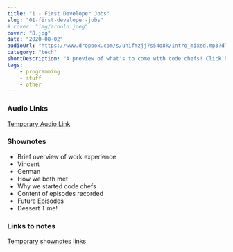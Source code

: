 ```yaml
---
title: "1 - First Developer Jobs"
slug: "01-first-developer-jobs"
# cover: "img/arnold.jpeg"
cover: "8.jpg"
date: "2020-08-02"
audioUrl: "https://www.dropbox.com/s/uhifmzjj7s54q8k/intro_mixed.mp3?dl=0"
category: "tech"
shortDescription: "A preview of what's to come with code chefs! Click here to listen for the first episode"
tags:
    - programming
    - stuff
    - other
---
```


### Audio Links

[Temporary Audio Link](https://www.dropbox.com/s/uhifmzjj7s54q8k/intro_mixed.mp3?dl=0)

### Shownotes

- Brief overview of work experience
- Vincent
- German
- How we both met
- Why we started code chefs
- Content of episodes recorded
- Future Episodes
- Dessert Time!

### Links to notes

[Temporary shownotes links](https://docs.google.com/document/d/1LrYruWM3h4yu-ijPUCV5j7ozjXS1f0MZLgiYjWqi82g/edit?usp=sharing)